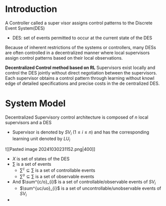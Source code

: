 # Introduction
A Controller called a super visor assigns control patterns to the Discrete Event System(DES)
- DES: set of events permitted to occur at the current state of the DES

Because of inherent restrictions of the systems or controllers, many DESs are often controlled in a decentralized manner where local supervisors assign control patterns based on their local observations.

**Decentralized Control method based on RL**
Supervisors exist locally and control the DES jointly without direct negotiation between the supervisors. Each supervisor obtains a control pattern through learning without knowl edge of detailed specifications and precise costs in the de centralized DES.

# System Model
Decentralized Supervisory control architecture is composed of $n$ local supervisors and a DES
- Supervisor is denoted by $SV_{i} \text{ }(1\leq i\leq n)$ and has the corresponding learning unit denoted by $LU_{i}$

![[Pasted image 20241030231152.png|400]]
- $X$ is set of states of the DES
- $\sum$ is a set of events
	- $\sum^{c}\subseteq \sum$ is a set of controllable events
	- $\sum^{o}\subseteq \sum$ is a set of observable events
- And $\sum^{c/o}_{i}$ is a set of controllable/observable events of $SV_{i}$
	- $\sum^{uc/uo}_{i}$ is a set of uncontrollable/unobservable events of $SV_{i}$
- 

